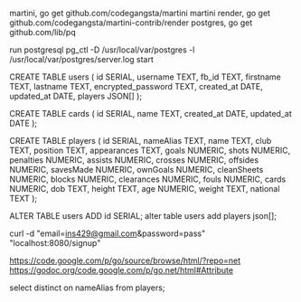 martini, go get github.com/codegangsta/martini
martini render, go get github.com/codegangsta/martini-contrib/render
postgres, go get github.com/lib/pq

run postgresql
pg_ctl -D /usr/local/var/postgres -l /usr/local/var/postgres/server.log start

CREATE TABLE users (
  id SERIAL,
  username TEXT,
  fb_id TEXT,
  firstname TEXT,
  lastname TEXT,
  encrypted_password TEXT,
  created_at DATE,
  updated_at DATE,
  players JSON[]
);

CREATE TABLE cards (
  id SERIAL,
  name TEXT,
  created_at DATE,
  updated_at DATE
);

CREATE TABLE players (
  id          SERIAL,
  nameAlias   TEXT,
  name        TEXT,
  club        TEXT,
  position    TEXT,
  appearances TEXT,
  goals       NUMERIC,
  shots       NUMERIC,
  penalties   NUMERIC,
  assists     NUMERIC,
  crosses     NUMERIC,
  offsides    NUMERIC,
  savesMade   NUMERIC,
  ownGoals    NUMERIC,
  cleanSheets NUMERIC,
  blocks      NUMERIC,
  clearances  NUMERIC,
  fouls       NUMERIC,
  cards       NUMERIC,
  dob         TEXT,
  height      TEXT,
  age         NUMERIC,
  weight      TEXT,
  national    TEXT
);

ALTER TABLE users ADD id SERIAL;
alter table users add players json[];

curl -d "email=ins429@gmail.com&password=pass" "localhost:8080/signup"


https://code.google.com/p/go/source/browse/html/?repo=net
https://godoc.org/code.google.com/p/go.net/html#Attribute

select distinct on nameAlias from players;

